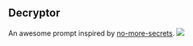 ## Decryptor
An awesome prompt inspired by [no-more-secrets](https://github.com/bartobri/no-more-secrets).
![](https://user-images.githubusercontent.com/32681240/54652367-09fe0f80-4a8d-11e9-8d1a-1f1d05a015f9.gif)
